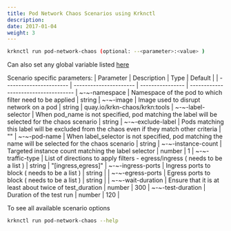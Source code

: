 ```yaml
---
title: Pod Network Chaos Scenarios using Krknctl
description: 
date: 2017-01-04
weight: 3
---
```


```bash
krknctl run pod-network-chaos (optional: --<parameter>:<value> )
```

Can also set any global variable listed [here](../all-scenario-env-krknctl.md)


Scenario specific parameters: 
| Parameter      | Description    | Type      |  Default | 
| ----------------------- | ----------------------    | ----------------  | ------------------------------------ | 
~-~-namespace | Namespace of the pod to which filter need to be applied  | string |
~-~-image | Image used to disrupt network on a pod  | string |  quay.io/krkn-chaos/krkn:tools | 
~-~-label-selector | When pod_name is not specified, pod matching the label will be selected for the chaos scenario  | string |
~-~-exclude-label | Pods matching this label will be excluded from the chaos even if they match other criteria | "" |
~-~-pod-name | When label_selector is not specified, pod matching the name will be selected for the chaos scenario  | string | 
~-~-instance-count | Targeted instance count matching the label selector  | number |  1 |
~-~-traffic-type | List of directions to apply filters - egress/ingress ( needs to be a list )  | string | "[ingress,egress]" | 
~-~-ingress-ports | Ingress ports to block ( needs to be a list )  | string |   | 
~-~-egress-ports | Egress ports to block ( needs to be a list )  | string |   | 
~-~-wait-duration | Ensure that it is at least about twice of test_duration  | number |  300 | 
~-~-test-duration | Duration of the test run  | number |  120 | 

To see all available scenario options 
```bash
krknctl run pod-network-chaos --help 
```